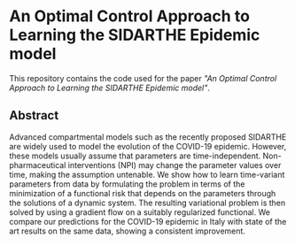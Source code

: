 # An Optimal Control Approach to Learning the SIDARTHE Epidemic model

This repository contains the code used for the paper _"An Optimal Control Approach to Learning the SIDARTHE Epidemic model"_. 

## Abstract
Advanced compartmental models such as the recently proposed SIDARTHE are widely used to model the evolution of the COVID-19 epidemic. However, these models usually assume that parameters are time-independent. Non-pharmaceutical interventions (NPI) may change the parameter values over time, making the assumption untenable. We show how to learn time-variant parameters from data by formulating the problem in terms of the minimization of a functional risk that depends on the parameters through the solutions of a dynamic system. The resulting variational problem is then solved by using a gradient flow on a suitably regularized functional. We compare our predictions for the COVID-19 epidemic in Italy with state of the art results on the same data, showing a consistent improvement.